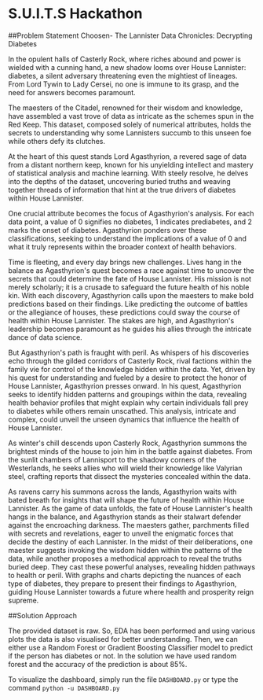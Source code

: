 # S.U.I.T.S Hackathon

##Problem Statement Choosen-
The Lannister Data Chronicles: Decrypting Diabetes

In the opulent halls of Casterly Rock, where riches abound and power is wielded with a cunning hand, a new shadow looms over House Lannister: diabetes, a silent adversary threatening even the mightiest of lineages. From Lord Tywin to Lady Cersei, no one is immune to its grasp, and the need for answers becomes paramount.

The maesters of the Citadel, renowned for their wisdom and knowledge, have assembled a vast trove of data as intricate as the schemes spun in the Red Keep. This dataset, composed solely of numerical attributes, holds the secrets to understanding why some Lannisters succumb to this unseen foe while others defy its clutches.

At the heart of this quest stands Lord Agasthyrion, a revered sage of data from a distant northern keep, known for his unyielding intellect and mastery of statistical analysis and machine learning. With steely resolve, he delves into the depths of the dataset, uncovering buried truths and weaving together threads of information that hint at the true drivers of diabetes within House Lannister.

One crucial attribute becomes the focus of Agasthyrion's analysis. For each data point, a value of 0 signifies no diabetes, 1 indicates prediabetes, and 2 marks the onset of diabetes. Agasthyrion ponders over these classifications, seeking to understand the implications of a value of 0 and what it truly represents within the broader context of health behaviors.

Time is fleeting, and every day brings new challenges. Lives hang in the balance as Agasthyrion's quest becomes a race against time to uncover the secrets that could determine the fate of House Lannister. His mission is not merely scholarly; it is a crusade to safeguard the future health of his noble kin. With each discovery, Agasthyrion calls upon the maesters to make bold predictions based on their findings. Like predicting the outcome of battles or the allegiance of houses, these predictions could sway the course of health within House Lannister. The stakes are high, and Agasthyrion's leadership becomes paramount as he guides his allies through the intricate dance of data science.

But Agasthyrion's path is fraught with peril. As whispers of his discoveries echo through the gilded corridors of Casterly Rock, rival factions within the family vie for control of the knowledge hidden within the data. Yet, driven by his quest for understanding and fueled by a desire to protect the honor of House Lannister, Agasthyrion presses onward. In his quest, Agasthyrion seeks to identify hidden patterns and groupings within the data, revealing health behavior profiles that might explain why certain individuals fall prey to diabetes while others remain unscathed. This analysis, intricate and complex, could unveil the unseen dynamics that influence the health of House Lannister.

As winter's chill descends upon Casterly Rock, Agasthyrion summons the brightest minds of the house to join him in the battle against diabetes. From the sunlit chambers of Lannisport to the shadowy corners of the Westerlands, he seeks allies who will wield their knowledge like Valyrian steel, crafting reports that dissect the mysteries concealed within the data.

As ravens carry his summons across the lands, Agasthyrion waits with bated breath for insights that will shape the future of health within House Lannister. As the game of data unfolds, the fate of House Lannister's health hangs in the balance, and Agasthyrion stands as their stalwart defender against the encroaching darkness. The maesters gather, parchments filled with secrets and revelations, eager to unveil the enigmatic forces that decide the destiny of each Lannister. In the midst of their deliberations, one maester suggests invoking the wisdom hidden within the patterns of the data, while another proposes a methodical approach to reveal the truths buried deep. They cast these powerful analyses, revealing hidden pathways to health or peril. With graphs and charts depicting the nuances of each type of diabetes, they prepare to present their findings to Agasthyrion, guiding House Lannister towards a future where health and prosperity reign supreme.

##Solution Approach

The provided dataset is raw. So, EDA has been performed and using various plots the data is also visualised for better understanding. Then, we can either use a Random Forest or Gradient Boosting Classifier model to predict if the person has diabetes or not. In the solution we have used random forest and the accuracy of the prediction is about 85%.


To visualize the dashboard, simply run the file `DASHBOARD.py` or type the command `python -u DASHBOARD.py`
